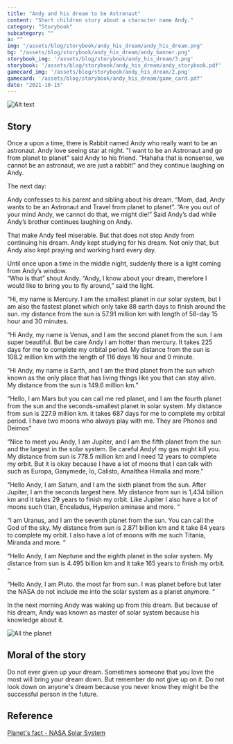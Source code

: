 ```yaml
---
title: "Andy and his dream to be Astronaut"
content: "Short children story about a character name Andy."
category: "Storybook"
subcategory: ""
a: ""
img: "/assets/blog/storybook/andy_his_dream/andy_his_dream.png"
bg: "/assets/blog/storybook/andy_his_dream/andy_banner.png"
storybook_img: '/assets/blog/storybook/andy_his_dream/3.png'
storybook: '/assets/blog/storybook/andy_his_dream/andy_storybook.pdf'
gamecard_img: '/assets/blog/storybook/andy_his_dream/2.png'
gamecard: '/assets/blog/storybook/andy_his_dream/game_card.pdf'
date: "2021-10-15"
---
```


![Alt text](/assets/blog/storybook/andy_his_dream/3.png "storybook")

## Story

Once a upon a time, there is Rabbit named Andy who really want to be an astronaut. Andy love seeing star at night. "I want to be an Astronaut and go from planet to planet" said Andy to his friend. "Hahaha that is nonsense, we cannot be an astronaut, we are just a rabbit!" and they continue laughing on Andy.

The next day:  

Andy confesses to his parent and sibling about his dream. “Mom, dad, Andy wants to be an Astronaut and Travel from planet to planet”. “Are you out of your mind Andy, we cannot do that, we might die!” Said Andy’s dad while Andy’s brother continues laughing on Andy.

That make Andy feel miserable. But that does not stop Andy from continuing his dream. Andy kept studying for his dream. Not only that, but Andy also kept praying and working hard every day.  

Until once upon a time in the middle night, suddenly there is a light coming from Andy’s window.  
“Who is that” shout Andy. “Andy, I know about your dream, therefore I would like to bring you to fly around,” said the light.


“Hi, my name is Mercury. I am the smallest planet in our solar system, but I am also the fastest planet which only take 88 earth days to finish around the sun. my distance from the sun is 57.91 million km with length of 58-day 15 hour and 30 minutes.  

“Hi Andy, my name is Venus, and I am the second planet from the sun. I am super beautiful. But be care Andy I am hotter than mercury. It takes 225 days for me to complete my orbital period. My distance from the sun is 108.2 million km with the length of 116 days 16 hour and 0 minute.  

“Hi Andy, my name is Earth, and I am the third planet from the sun which known as the only place that has living things like you that can stay alive. My distance from the sun is 149.6 million km.”  

“Hello, I am Mars but you can call me red planet, and I am the fourth planet from the sun and the seconds-smallest planet in solar system. My distance from sun is 227.9 million km. it takes 687 days for me to complete my orbital period. I have two moons who always play with me. They are Phonos and Deimos”  

“Nice to meet you Andy, I am Jupiter, and I am the fifth planet from the sun and the largest in the solar system. Be careful Andy! my gas might kill you. My distance from sun is 778.5 million km and I need 12 years to complete my orbit. But it is okay because I have a lot of moons that I can talk with such as Europa, Ganymede, lo, Calisto, Amalthea Himalia and more.”  

“Hello Andy, I am Saturn, and I am the sixth planet from the sun. After Jupiter, I am the seconds largest here. My distance from sun is 1,434 billion km and it takes 29 years to finish my orbit. Like Jupiter I also have a lot of moons such titan, Enceladus, Hyperion aminase and more. “  

“I am Uranus, and I am the seventh planet from the sun. You can call the God of the sky. My distance from sun is 2.871 billion km and it take 84 years to complete my orbit. I also have a lot of moons with me such Titania, Miranda and more. “  

“Hello Andy, I am Neptune and the eighth planet in the solar system. My distance from sun is 4.495 billion km and it take 165 years to finish my orbit. “  

“Hello Andy, I am Pluto. the most far from sun. I was planet before but later the NASA do not include me into the solar system as a planet anymore. “  

In the next morning Andy was waking up from this dream. But because of his dream, Andy was known as master of solar system because his knowledge about it.  

![All the planet](/assets/blog/storybook/andy_his_dream/2.png "all planets")

## Moral of the story

Do not ever given up your dream. Sometimes someone that you love the most will bring your dream down. But remember do not give up on it. Do not look down on anyone's dream because you never know they might be the successful person in the future.  

## Reference

[Planet's fact - NASA Solar System](https://solarsystem.nasa.gov)
